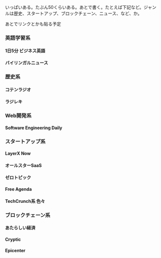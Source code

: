 いっぱいある。たぶん50くらいある。あとで書く。たとえば下記など。ジャンルは歴史、スタートアップ、ブロックチェーン、ニュース、など、か。

あとでリンクとかも貼る予定

### 英語学習系
#### 1日5分 ビジネス英語
#### バイリンガルニュース

### 歴史系
#### コテンラジオ
#### ラジレキ

### Web開発系
#### Software Engineering Daily 

### スタートアップ系
#### LayerX Now
#### オールスターSaaS
#### ゼロトピック
#### Free Agenda
#### TechCrunch系 色々

### ブロックチェーン系
#### あたらしい経済
#### Cryptic
#### Epicenter
